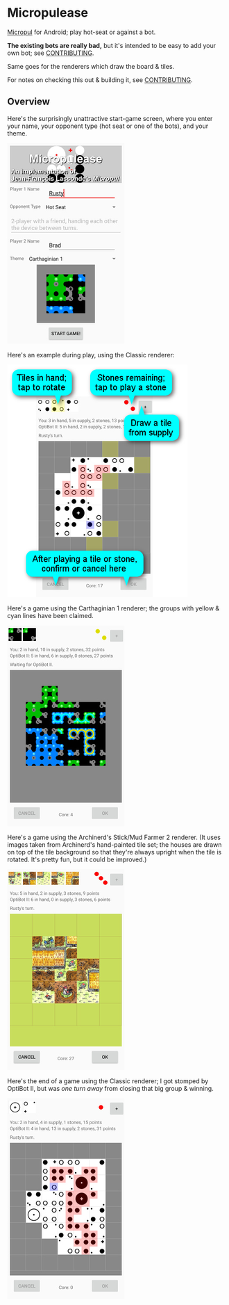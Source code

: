 # Micropulease

[Micropul](https://boardgamegeek.com/boardgame/10660) for Android; play hot-seat or against a bot.

**The existing bots are really bad,** but it's intended to be easy to add your own bot; see [CONTRIBUTING](CONTRIBUTING.md).

Same goes for the renderers which draw the board & tiles.

For notes on checking this out & building it, see [CONTRIBUTING](CONTRIBUTING.md).

## Overview

Here's the surprisingly unattractive start-game screen, where you enter
your name, your opponent type (hot seat or one of the bots), and your
theme.

![Start Game Screen](doc/ss1.25.jpg)

Here's an example during play, using the Classic renderer:

![How To Play](doc/howto.png)

Here's a game using the Carthaginian 1 renderer; the groups with yellow
& cyan lines have been claimed.

![Carthaginian 1](doc/ss2.25.jpg)

Here's a game using the Archinerd's Stick/Mud Farmer 2 renderer.  (It
uses images taken from Archinerd's hand-painted tile set; the houses are
drawn on top of the tile background so that they're always upright when
the tile is rotated.  It's pretty fun, but it could be improved.)

![Stick/Mud Farmer 2](doc/ss4.25.jpg)

Here's the end of a game using the Classic renderer; I got stomped by
OptiBot II, but was _one turn away_ from closing that big group &
winning.

![Classic](doc/ss5.25.jpg)
